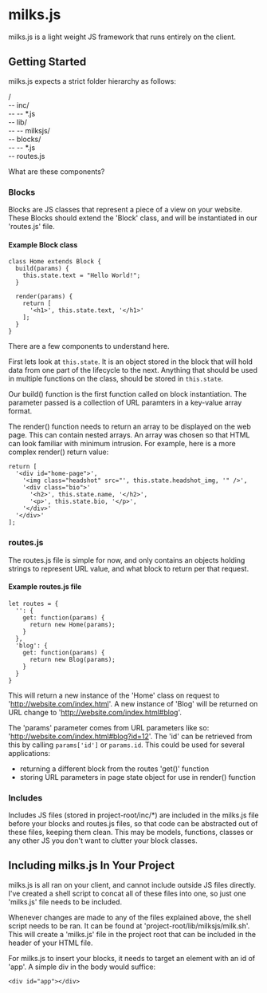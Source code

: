 # milks.js
milks.js is a light weight JS framework that runs entirely on the client.

## Getting Started
milks.js expects a strict folder hierarchy as follows:

/<br>
-- inc/<br>
-- -- *.js<br>
-- lib/<br>
-- -- milksjs/<br>
-- blocks/<br>
-- -- *.js<br>
-- routes.js<br>

What are these components?

### Blocks
Blocks are JS classes that represent a piece of a view on your website. 
These Blocks should extend the 'Block' class, and will be instantiated in our 'routes.js' file.

#### Example Block class
```
class Home extends Block {
  build(params) {
    this.state.text = "Hello World!";
  }
  
  render(params) {
    return [
      '<h1>', this.state.text, '</h1>'
    ];
  }
}
```

There are a few components to understand here.

First lets look at `this.state`. It is an object stored in the block that will hold data from one part of the lifecycle to the next. Anything that should be used in multiple functions on the class, should be stored in `this.state`.

Our build() function is the first function called on block instantiation. The parameter passed is a collection of URL paramters in a key-value array format.

The render() function needs to return an array to be displayed on the web page. This can contain nested arrays. An array was chosen so that HTML can look familiar with minimum intrusion. For example, here is a more complex render() return value:
```
return [
  '<div id="home-page">',
    '<img class="headshot" src="', this.state.headshot_img, '" />',
    '<div class="bio">'
      '<h2>', this.state.name, '</h2>',
      '<p>', this.state.bio, '</p>',
    '</div>'
  '</div>'
];
```

### routes.js
The routes.js file is simple for now, and only contains an objects holding strings to represent URL value, and what block to return per that request.

#### Example routes.js file
```
let routes = {
  '': {
    get: function(params) {
      return new Home(params);
    }
  },
  'blog': {
    get: function(params) {
      return new Blog(params);
    }
  }
}
```

This will return a new instance of the 'Home' class on request to 'http://website.com/index.html'.
A new instance of 'Blog' will be returned on URL change to 'http://website.com/index.html#blog'.

The 'params' parameter comes from URL parameters like so: 'http://website.com/index.html#blog?id=12'.
The 'id' can be retrieved from this by calling `params['id']` or `params.id`. This could be used for several applications:
- returning a different block from the routes 'get()' function
- storing URL parameters in page state object for use in render() function

### Includes
Includes JS files (stored in project-root/inc/*) are included in the milks.js file before your blocks and routes.js files, so that code can be abstracted out of these files, keeping them clean. This may be models, functions, classes or any other JS you don't want to clutter your block classes.

## Including milks.js In Your Project
milks.js is all ran on your client, and cannot include outside JS files directly. I've created a shell script to concat all of these files into one, so just one 'milks.js' file needs to be included.

Whenever changes are made to any of the files explained above, the shell script needs to be ran. It can be found at 'project-root/lib/milksjs/milk.sh'. This will create a 'milks.js' file in the project root that can be included in the header of your HTML file.

For milks.js to insert your blocks, it needs to target an element with an id of 'app'. A simple div in the body would suffice:
```
<div id="app"></div>
```
